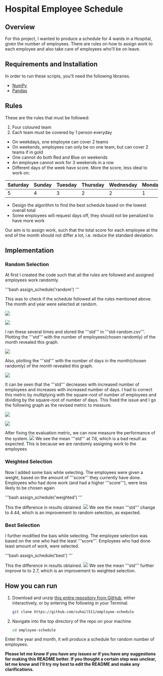 # Hospital Employee Schedule

## Overview

For this project, I wanted to produce a schedule for 4 wards in a Hospital, given the number of employees. There are rules on how to assign work to each employee and also take care of employees who'll be on leave.

## Requirements and Installation
In order to run these scripts, you'll need the following libraries.

* [NumPy](https://docs.scipy.org/doc/numpy/user/install.html)
* [Pandas](https://pandas.pydata.org/pandas-docs/stable/install.html)

## Rules

These are the rules that must be followed:

1. Four coloured team
2. Each team must be covered by 1 person everyday
* On weekdays, one employee can cover 2 teams
* On weekends, employees can only be on one team, but can cover 2 teams if in gold
* One cannot do both Red and Blue on weekends
* An employee cannot work for 3 weekends in a row
* Different days of the week have score. More the score, less ideal to work on:

| Saturday |Sunday | Tuesday |Thursday |Wednesday |Monday | Friday |
|----------|-------|---------|---------|----------|-------|--------|
| 5        |   4   |    3    |    2    |    2     |    1  |   1    |

* Design the algorithm to find the best schedule based on the lowest overall total
* Some employees will request days off, they should not be penalized to have more work

Our aim is to assign work, such that the total score for each employee at the end of the month should not differ a lot, i.e. reduce the standard deviation.

## Implementation

### Random Selection

At first I created the code such that all the rules are followed and assigned employees work randomly.

  '''bash
  assign_schedule('random')
  '''

This was to check if the schedule followed all the rules mentioned above. The month and year were selected at random.

![](images/table-random-01.jpg)

![](images/table-random-02.jpg)

I ran these several times and stored the '''std''' in '''std-random.csv'''. Plotting the '''std''' with the number of employees(chosen randomly) of the month revealed this graph.

![](images/graph-random-01.jpg)

Also, plotting the '''std''' with the number of days in the month(chosen randomly) of the month revealed this graph.

![](images/graph-random-02.jpg)

It can be seen that the '''std''' decreases with increased number of employees and increases with increased number of days.
I had to correct this metric by multiplying with the square-root of number of employees and dividing by the square-root of number of days. This fixed the issue and I go the following graph as the revised metric to measure.

![](images/graph-random-03.jpg)

![](images/graph-random-04.jpg)

After fixing the evaluation metric, we can now measure the performance of the system.
![](images/result-random.jpg)
We see the mean '''std''' at 7.6, which is a bad result as expected. This is because we are randomly assigning work to the employees

### Weighted Selection

Now I added some bais while selecting. The employees were given a weight, based on the amount of '''score''' they currently have done. Employees who had done work (and had a higher '''score'''), were less likely to be chosen again

  '''bash
  assign_schedule('weighted')
  '''

This the difference in results obtained.
![](images/result-weighted.jpg)
We see the mean '''std''' change to  4.44, which is an improvement to random selection, as expected.

### Best Selection

I further modified the bais while selecting. The employee selection was based on the one who had the least '''score'''. Employees who had done least amount of work, were selected.

  '''bash
  assign_schedule('best')
  '''

This the difference in results obtained.
![](images/result-best.jpg)
We see the mean '''std''' further improve to to  2.7, which is an improvement to weighted selection.

## How you can run

1. Download and unzip [this entire repository from GitHub](https://github.com/suhail511/employee-schedule), either interactively, or by entering the following in your Terminal.
    ```bash
    git clone https://github.com/suhail511/employee-schedule
    ```

2. Navigate into the top directory of the repo on your machine
    ```bash
    cd employee-schedule
    ```

Enter the year and month, it will produce a schedule for random number of employees.

**Please let me know if you have any issues or if you have any suggestions for making this README better. If you thought a certain step was unclear, let me know and I'll try my best to edit the README and make any clarifications.**
